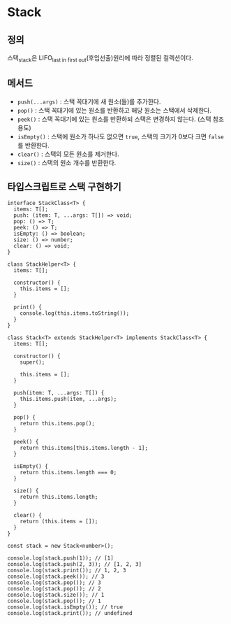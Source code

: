 # Stack

## 정의

스택<sub>stack</sub>은 LIFO<sub>last in first out</sub>(후입선출)원리에 따라 정렬된 컬렉션이다.

## 메서드

- `push(...args)` : 스택 꼭대기에 새 원소(들)를 추가한다.
- `pop()` : 스택 꼭대기에 있는 원소를 반환하고 해당 원소는 스택에서 삭제한다.
- `peek()` : 스택 꼭대기에 있는 원소를 반환하되 스택은 변경하지 않는다. (스택 참조 용도)
- `isEmpty()` : 스택에 원소가 하나도 없으면 `true`, 스택의 크기가 0보다 크면 `false` 를 반환한다.
- `clear()` : 스택의 모든 원소를 제거한다.
- `size()` : 스택의 원소 개수를 반환한다.

## 타입스크립트로 스택 구현하기

```TS
interface StackClass<T> {
  items: T[];
  push: (item: T, ...args: T[]) => void;
  pop: () => T;
  peek: () => T;
  isEmpty: () => boolean;
  size: () => number;
  clear: () => void;
}

class StackHelper<T> {
  items: T[];

  constructor() {
    this.items = [];
  }

  print() {
    console.log(this.items.toString());
  }
}

class Stack<T> extends StackHelper<T> implements StackClass<T> {
  items: T[];

  constructor() {
    super();

    this.items = [];
  }

  push(item: T, ...args: T[]) {
    this.items.push(item, ...args);
  }

  pop() {
    return this.items.pop();
  }

  peek() {
    return this.items[this.items.length - 1];
  }

  isEmpty() {
    return this.items.length === 0;
  }

  size() {
    return this.items.length;
  }

  clear() {
    return (this.items = []);
  }
}

const stack = new Stack<number>();

console.log(stack.push(1)); // [1]
console.log(stack.push(2, 3)); // [1, 2, 3]
console.log(stack.print()); // 1, 2, 3
console.log(stack.peek()); // 3
console.log(stack.pop()); // 3
console.log(stack.pop()); // 2
console.log(stack.size()); // 1
console.log(stack.pop()); // 1
console.log(stack.isEmpty()); // true
console.log(stack.print()); // undefined
```

